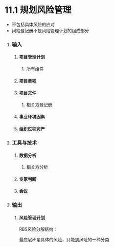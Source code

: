 # 11.1 规划风险管理

* 不包括具体风险的应对
* 风险登记册不是风险管理计划的组成部分

1. ### 输入

   1. #### 项目管理计划

      1. 所有组件

   2. #### 项目章程

   3. #### 项目文件

      1. 相关方登记册

   4. #### 事业环境因素

   5. #### 组织过程资产

2. ### 工具与技术

   1. #### 数据分析

      1. 相关方分析

   2. #### 专家判断

   3. #### 会议

3. ### 输出

   1. #### 风险管理计划

      RBS风险分解结构：

      最底层不是具体的风险，只能到风险的一种分类